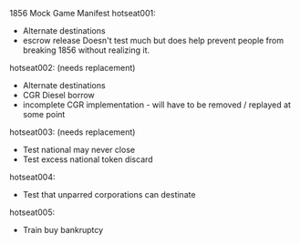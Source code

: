 1856 Mock Game Manifest
hotseat001:
 * Alternate destinations
 * escrow release
 Doesn't test much but does help prevent people from breaking 1856 without realizing it.


hotseat002: (needs replacement)
 * Alternate destinations
 * CGR Diesel borrow
 * incomplete CGR implementation - will have to be removed / replayed at some point

 hotseat003: (needs replacement)
 * Test national may never close
 * Test excess national token discard

 hotseat004:
 * Test that unparred corporations can destinate

 hotseat005:
 * Train buy bankruptcy
